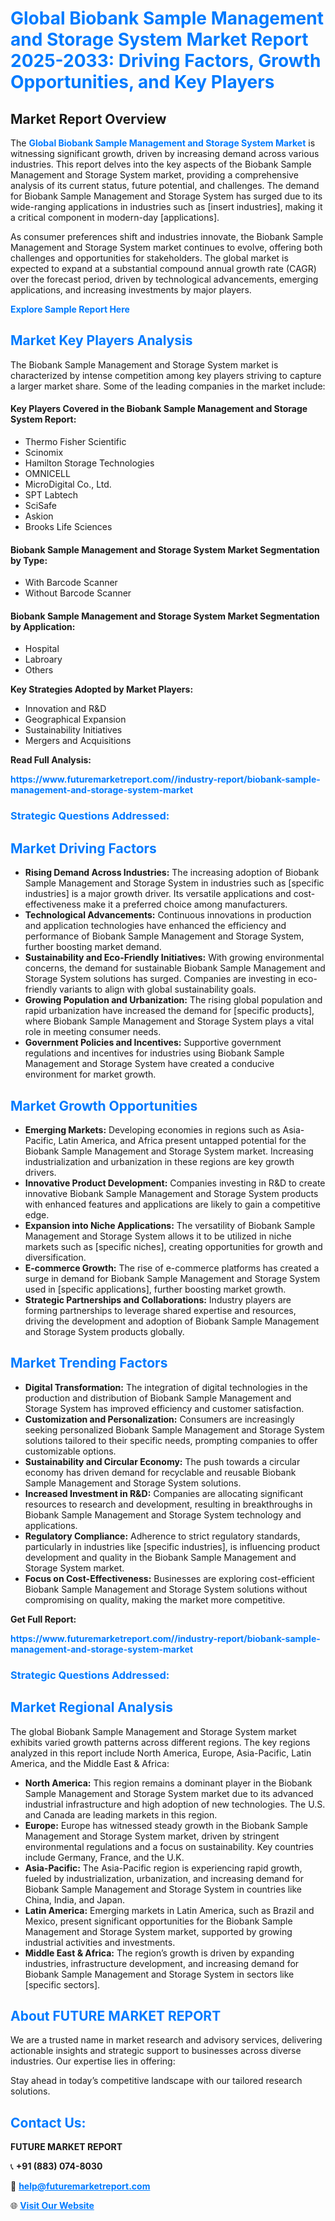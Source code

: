 <h1 style="color: #007BFF;">Global Biobank Sample Management and Storage System Market Report 2025-2033: Driving Factors, Growth Opportunities, and Key Players</h1>

<section id="overview">
<h2>Market Report Overview</h2>
<p>The <a href="https://www.futuremarketreport.com//industry-report/biobank-sample-management-and-storage-system-market" style="color: #007BFF; text-decoration: none;"><strong>Global Biobank Sample Management and Storage System Market</strong></a> is witnessing significant growth, driven by increasing demand across various industries. This report delves into the key aspects of the Biobank Sample Management and Storage System market, providing a comprehensive analysis of its current status, future potential, and challenges. The demand for Biobank Sample Management and Storage System has surged due to its wide-ranging applications in industries such as [insert industries], making it a critical component in modern-day [applications].</p>
<p>As consumer preferences shift and industries innovate, the Biobank Sample Management and Storage System market continues to evolve, offering both challenges and opportunities for stakeholders. The global market is expected to expand at a substantial compound annual growth rate (CAGR) over the forecast period, driven by technological advancements, emerging applications, and increasing investments by major players.</p>
</section>

<section id="overview">
<p><a href="https://www.futuremarketreport.com//request-sample/reportId=79374" style="color: #007BFF; text-decoration: none;"><strong>Explore Sample Report Here</strong></a></p>
</section>

<section id="key-players">
<h2 style="color: #007BFF;">Market Key Players Analysis</h2>
<p>The Biobank Sample Management and Storage System market is characterized by intense competition among key players striving to capture a larger market share. Some of the leading companies in the market include:</p>
<h4>Key Players Covered in the Biobank Sample Management and Storage System Report:</h4>
<ul><li>Thermo Fisher Scientific</li><li>Scinomix</li><li>Hamilton Storage Technologies</li><li>OMNICELL</li><li>MicroDigital Co., Ltd.</li><li>SPT Labtech</li><li>SciSafe</li><li>Askion</li><li>Brooks Life Sciences</li></ul>
<h4>Biobank Sample Management and Storage System Market Segmentation by Type:</h4>
<ul><li>With Barcode Scanner</li><li>Without Barcode Scanner</li></ul>

<h4>Biobank Sample Management and Storage System Market Segmentation by Application:</h4>
<ul><li>Hospital</li><li>Labroary</li><li>Others</li></ul>
<p><strong>Key Strategies Adopted by Market Players:</strong></p>
<ul>
<li>Innovation and R&D</li>
<li>Geographical Expansion</li>
<li>Sustainability Initiatives</li>
<li>Mergers and Acquisitions</li>
</ul>
</section>

<section>
<p><strong>Read Full Analysis: </strong></p><a href="https://www.futuremarketreport.com//industry-report/biobank-sample-management-and-storage-system-market" style="color: #007BFF; text-decoration: none;"><strong>https://www.futuremarketreport.com//industry-report/biobank-sample-management-and-storage-system-market</strong></a>
<h3 style="color: #007BFF;">Strategic Questions Addressed:</h3>
</section>

<section id="driving-factors">
<h2 style="color: #007BFF;">Market Driving Factors</h2>
<ul>
<li><strong>Rising Demand Across Industries:</strong> The increasing adoption of Biobank Sample Management and Storage System in industries such as [specific industries] is a major growth driver. Its versatile applications and cost-effectiveness make it a preferred choice among manufacturers.</li>
<li><strong>Technological Advancements:</strong> Continuous innovations in production and application technologies have enhanced the efficiency and performance of Biobank Sample Management and Storage System, further boosting market demand.</li>
<li><strong>Sustainability and Eco-Friendly Initiatives:</strong> With growing environmental concerns, the demand for sustainable Biobank Sample Management and Storage System solutions has surged. Companies are investing in eco-friendly variants to align with global sustainability goals.</li>
<li><strong>Growing Population and Urbanization:</strong> The rising global population and rapid urbanization have increased the demand for [specific products], where Biobank Sample Management and Storage System plays a vital role in meeting consumer needs.</li>
<li><strong>Government Policies and Incentives:</strong> Supportive government regulations and incentives for industries using Biobank Sample Management and Storage System have created a conducive environment for market growth.</li>
</ul>
</section>

<section id="growth-opportunities">
<h2 style="color: #007BFF;">Market Growth Opportunities</h2>
<ul>
<li><strong>Emerging Markets:</strong> Developing economies in regions such as Asia-Pacific, Latin America, and Africa present untapped potential for the Biobank Sample Management and Storage System market. Increasing industrialization and urbanization in these regions are key growth drivers.</li>
<li><strong>Innovative Product Development:</strong> Companies investing in R&D to create innovative Biobank Sample Management and Storage System products with enhanced features and applications are likely to gain a competitive edge.</li>
<li><strong>Expansion into Niche Applications:</strong> The versatility of Biobank Sample Management and Storage System allows it to be utilized in niche markets such as [specific niches], creating opportunities for growth and diversification.</li>
<li><strong>E-commerce Growth:</strong> The rise of e-commerce platforms has created a surge in demand for Biobank Sample Management and Storage System used in [specific applications], further boosting market growth.</li>
<li><strong>Strategic Partnerships and Collaborations:</strong> Industry players are forming partnerships to leverage shared expertise and resources, driving the development and adoption of Biobank Sample Management and Storage System products globally.</li>
</ul>
</section>

<section id="trending-factors">
<h2 style="color: #007BFF;">Market Trending Factors</h2>
<ul>
<li><strong>Digital Transformation:</strong> The integration of digital technologies in the production and distribution of Biobank Sample Management and Storage System has improved efficiency and customer satisfaction.</li>
<li><strong>Customization and Personalization:</strong> Consumers are increasingly seeking personalized Biobank Sample Management and Storage System solutions tailored to their specific needs, prompting companies to offer customizable options.</li>
<li><strong>Sustainability and Circular Economy:</strong> The push towards a circular economy has driven demand for recyclable and reusable Biobank Sample Management and Storage System solutions.</li>
<li><strong>Increased Investment in R&D:</strong> Companies are allocating significant resources to research and development, resulting in breakthroughs in Biobank Sample Management and Storage System technology and applications.</li>
<li><strong>Regulatory Compliance:</strong> Adherence to strict regulatory standards, particularly in industries like [specific industries], is influencing product development and quality in the Biobank Sample Management and Storage System market.</li>
<li><strong>Focus on Cost-Effectiveness:</strong> Businesses are exploring cost-efficient Biobank Sample Management and Storage System solutions without compromising on quality, making the market more competitive.</li>
</ul>
</section>

<section>
<p><strong>Get Full Report: </strong></p><a href="https://www.futuremarketreport.com//industry-report/biobank-sample-management-and-storage-system-market" style="color: #007BFF; text-decoration: none;"><strong>https://www.futuremarketreport.com//industry-report/biobank-sample-management-and-storage-system-market</strong></a>
<h3 style="color: #007BFF;">Strategic Questions Addressed:</h3>
</section>


<section id="regional-analysis">
<h2 style="color: #007BFF;">Market Regional Analysis</h2>
<p>The global Biobank Sample Management and Storage System market exhibits varied growth patterns across different regions. The key regions analyzed in this report include North America, Europe, Asia-Pacific, Latin America, and the Middle East & Africa:</p>
<ul>
<li><strong>North America:</strong> This region remains a dominant player in the Biobank Sample Management and Storage System market due to its advanced industrial infrastructure and high adoption of new technologies. The U.S. and Canada are leading markets in this region.</li>
<li><strong>Europe:</strong> Europe has witnessed steady growth in the Biobank Sample Management and Storage System market, driven by stringent environmental regulations and a focus on sustainability. Key countries include Germany, France, and the U.K.</li>
<li><strong>Asia-Pacific:</strong> The Asia-Pacific region is experiencing rapid growth, fueled by industrialization, urbanization, and increasing demand for Biobank Sample Management and Storage System in countries like China, India, and Japan.</li>
<li><strong>Latin America:</strong> Emerging markets in Latin America, such as Brazil and Mexico, present significant opportunities for the Biobank Sample Management and Storage System market, supported by growing industrial activities and investments.</li>
<li><strong>Middle East & Africa:</strong> The region’s growth is driven by expanding industries, infrastructure development, and increasing demand for Biobank Sample Management and Storage System in sectors like [specific sectors].</li>
</ul>
</section>

<footer>
<h2 style="color: #007BFF;">About FUTURE MARKET REPORT</h2>
<p>We are a trusted name in market research and advisory services, delivering actionable insights and strategic support to businesses across diverse industries. Our expertise lies in offering:</p>

<p>Stay ahead in today’s competitive landscape with our tailored research solutions.</p>

<h2 style="color: #007BFF;">Contact Us:</h2>
<p><strong>FUTURE MARKET REPORT</strong></p>
<p>📞 <strong>+91 (883) 074-8030</strong></p>
<p>📧 <strong><a href="mailto:help@futuremarketreport.com" style="color: #007BFF;">help@futuremarketreport.com</a></strong></p>
<p>🌐 <strong><a href="https://www.futuremarketreport.com/" style="color: #007BFF;">Visit Our Website</a></strong></p>
</footer>